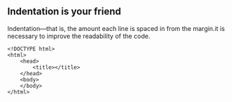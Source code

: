 ## **Indentation is your friend**

Indentation—that is, the amount each line is spaced in from the margin.it is necessary to improve the readability of the code.



```
<!DOCTYPE html>
<html>
	<head>
		<title></title>
	</head>
	<body>
	</body>
</html>
```





